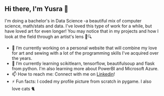 ## Hi there, I'm Yusra 👋
I'm doing a bachelor's in Data Science -a beautiful mix of computer science, math/stats and data. I've loved this type of work for a while, but have loved art for even longer! You may notice that in my projects and how I look at the field through an artist's lens 🎨🔍

- 🔭 I’m currently working on a personal website that will combine my love for art and sewing with a lot of the programming skills I've acquired over the years.
- 🌱 I’m currently learning scikitlearn, tensorflow, beautifulsoup and flask from python. I'm also learning more about PowerBI and Microsoft Azure.
- 📫 How to reach me: Connect with me on [Linkedin](https://www.linkedin.com/in/yusra-hassan-722347217/)!
- ⚡ Fun facts: I coded my profile picture from scratch in pygame. I also love cats 🐈

